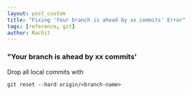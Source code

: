 ```yaml
---
layout: post_custom
title: "Fixing 'Your branch is ahead by xx commits' Error"
tags: [reference, git]
author: Rachit
---
```


### "Your branch is ahead by xx commits' 

Drop all local commits with 

`git reset --hard origin/<branch-name>`